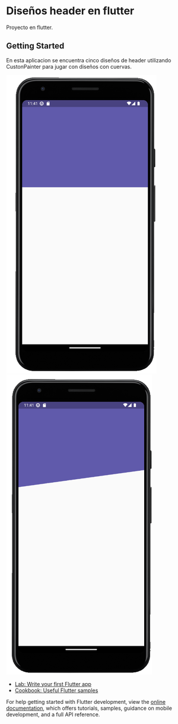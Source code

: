 # Diseños header en flutter

Proyecto en flutter.

## Getting Started

En esta aplicacion se encuentra cinco diseños de header utilizando CustonPainter para jugar con diseños con cuervas.

<picture>
  <img src="https://raw.githubusercontent.com/ricardonajargonzalez/disenos_app/master/lib/assets/header1.png">

   <img src="https://raw.githubusercontent.com/ricardonajargonzalez/disenos_app/master/lib/assets/header2.png">
</picture>



- [Lab: Write your first Flutter app](https://docs.flutter.dev/get-started/codelab)
- [Cookbook: Useful Flutter samples](https://docs.flutter.dev/cookbook)

For help getting started with Flutter development, view the
[online documentation](https://docs.flutter.dev/), which offers tutorials,
samples, guidance on mobile development, and a full API reference.
